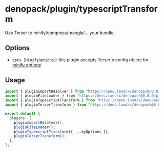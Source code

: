 # denopack/plugin/typescriptTransform

Use Terser to minify/compress/mangle/... your bundle.

## Options

- `opts [MinifyOptions]`: this plugin accepts Terser's config object for [minify options](https://terser.org/docs/api-reference#minify-options)

## Usage

```ts
import { pluginImportResolver } from "https://deno.land/x/denopack@0.8.0/plugin/importResolver/mod.ts";
import { pluginFileLoader } from "https://deno.land/x/denopack@0.8.0/plugin/fileLoader/mod.ts";
import { pluginTypescriptTransform } from "https://deno.land/x/denopack@0.8.0/plugin/typescriptTransform/mod.ts";
import { pluginTerserTransform } from "https://deno.land/x/denopack@0.8.0/plugin/terserTransform/mod.ts";

export default {
  plugins: [
    pluginImportResolver(),
    pluginFileLoader(),
    pluginTypescriptTransform({ ...myOptions }),
    pluginTerserTransform(),
  ],
};
```
